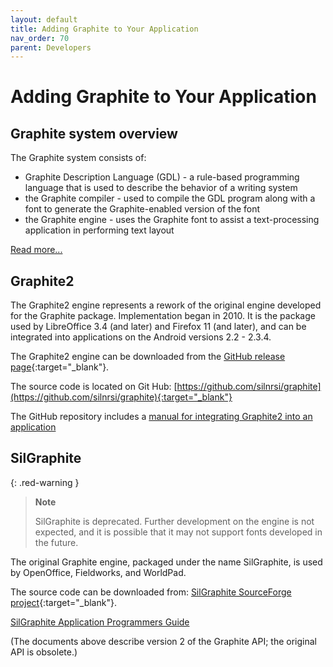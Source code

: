 ```yaml
---
layout: default
title: Adding Graphite to Your Application
nav_order: 70
parent: Developers
---
```


# Adding Graphite to Your Application
 
## Graphite system overview

The Graphite system consists of:

* Graphite Description Language (GDL) - a rule-based programming language that is used to describe the behavior of a writing system
* the Graphite compiler - used to compile the GDL program along with a font to generate the Graphite-enabled version of the font
* the Graphite engine - uses the Graphite font to assist a text-processing application in performing text layout

[Read more...](graphite_techAbout)

## Graphite2

The Graphite2 engine represents a rework of the original engine developed for the Graphite package. Implementation began in 2010. It is the package used by LibreOffice 3.4 (and later) and Firefox 11 (and later), and can be integrated into applications on the Android versions 2.2 - 2.3.4.

The Graphite2 engine can be downloaded from the [GitHub release page](https://github.com/silnrsi/graphite/releases){:target="_blank"}.

The source code is located on Git Hub: [https://github.com/silnrsi/graphite](https://github.com/silnrsi/graphite){:target="_blank"}

The GitHub repository includes a [manual for integrating Graphite2 into an application](https://github.com/silnrsi/graphite/blob/master/doc/manual.adoc)

## SilGraphite

{: .red-warning }
> **Note**
>
> SilGraphite is deprecated. Further development on the engine is not expected, and it is possible that it may not support fonts developed in the future.

The original Graphite engine, packaged under the name SilGraphite, is used by OpenOffice, Fieldworks, and WorldPad.

The source code can be downloaded from: [SilGraphite SourceForge project](http://sourceforge.net/projects/silgraphite/){:target="_blank"}.

[SilGraphite Application Programmers Guide](assets/resources/SilGraphite_AppProgGuide.pdf)

(The documents above describe version 2 of the Graphite API; the original API is obsolete.)